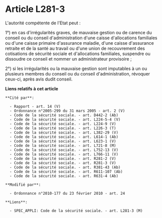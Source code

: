 # Article L281-3

L'autorité compétente de l'Etat peut : 

1°) en cas d'irrégularités graves, de mauvaise gestion ou de carence du conseil ou du conseil d'administration d'une caisse
d'allocations familiales ou d'une caisse primaire d'assurance maladie, d'une caisse d'assurance retraite et de la santé au
travail ou d'une union de recouvrement des cotisations de sécurité sociale et d'allocations familiales, suspendre ou
dissoudre ce conseil et nommer un administrateur provisoire ; 

2°) si les irrégularités ou la mauvaise gestion sont imputables à un ou plusieurs membres du conseil ou du conseil
d'administration, révoquer ceux-ci, après avis dudit conseil.

**Liens relatifs à cet article**

	**Cité par**:

	  - Rapport - art. 14 (V)
	  - Ordonnance n°2005-299 du 31 mars 2005 - art. 2 (V)
	  - Code de la sécurité sociale. - art. D442-2 (Ab)
	  - Code de la sécurité sociale. - art. L224-5-4 (V)
	  - Code de la sécurité sociale. - art. L224-9 (V)
	  - Code de la sécurité sociale. - art. L226-3 (T)
	  - Code de la sécurité sociale. - art. L382-29 (V)
	  - Code de la sécurité sociale. - art. L614-1 (Ab)
	  - Code de la sécurité sociale. - art. L623-1 (V)
	  - Code de la sécurité sociale. - art. L721-8 (M)
	  - Code de la sécurité sociale. - art. L752-13 (V)
	  - Code de la sécurité sociale. - art. L766-11 (V)
	  - Code de la sécurité sociale. - art. R281-2 (V)
	  - Code de la sécurité sociale. - art. R281-3 (V)
	  - Code de la sécurité sociale. - art. R381-43 (Ab)
	  - Code de la sécurité sociale. - art. R611-107 (Ab)
	  - Code de la sécurité sociale. - art. R631-4 (Ab)

	**Modifié par**:

	  - Ordonnance n°2010-177 du 23 février 2010 - art. 24

	**Liens**:

	  - SPEC_APPLI: Code de la sécurité sociale. - art. L281-3 (M)
